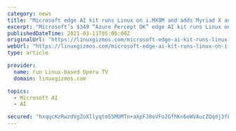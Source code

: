 ```yaml
---
category: news
title: "Microsoft edge AI kit runs Linux on i.MX8M and adds Myriad X and 8MP cam"
excerpt: "Microsoft’s $349 “Azure Percept DK” edge AI kit runs Linux on an i.MX8M and works with Azure IoT services. The kit has a “Vision” module with a 0.7 TOPS Myriad X and an 8MP camera plus an an optional “Audio” module with a 4-mic array."
publishedDateTime: 2021-03-11T05:06:00Z
originalUrl: "https://linuxgizmos.com/microsoft-edge-ai-kit-runs-linux-on-i-mx8m-and-adds-myriad-x-and-8mp-cam/"
webUrl: "https://linuxgizmos.com/microsoft-edge-ai-kit-runs-linux-on-i-mx8m-and-adds-myriad-x-and-8mp-cam/"
type: article

provider:
  name: run Linux-based Opera TV
  domain: linuxgizmos.com

topics:
  - Microsoft AI
  - AI

secured: "hxqqcKzRwzdVgZoXllyqtm55MUMTn+aXpFJ8oVFo2GfhKn6oWVAucZQqdj3fkzGwIy1fDoqvUloYGb7INUJuClDwndCnOgf1yIu5vfDHLGpBpbicaCe6XN/IS9zdDpgISGoqjmoEm+UjdlXWyta2iGSaVZKl9Jxhgeka36Z7m39h6DmRgBxMHYSbsVyk4Z+MZolNKzlcZT2pKcr46aumJfGhhKYz0FTBQgETXrPRGSMvPzX02rY4RMX7wz8K/pwbqEHKlSs/wvRPvZ9UhNI3zCxgVmZ99bBQ/m/NdFCSLLPQm8BheR3ntl08rrY2xmZMi84FB527/mSvcxZ4xEbJ8bNMtnDUQaI0CCOpvJ33ca0=;9hmkMfwkO//7s5tD+cUf2A=="
---
```


